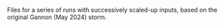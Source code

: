 Files for a series of runs with successively scaled-up inputs, based on the original Gannon (May 2024) storm.